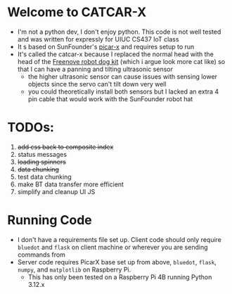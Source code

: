 # Welcome to CATCAR-X

* I'm not a python dev, I don't enjoy python. This code is not well tested and was written for expressly for UIUC CS437 IoT class
* It s based on SunFounder's [picar-x](https://docs.sunfounder.com/projects/picar-x/en/latest/) and requires setup to run
* It's called the catcar-x because I replaced the normal head with the head of the [Freenove robot dog kit](https://github.com/Freenove/Freenove_Robot_Dog_Kit_for_Raspberry_Pi) (which i argue look more cat like) so that I can have a panning and tilting ultrasonic sensor
   * the higher ultrasonic sensor can cause issues with sensing lower objects since the servo can't tilt down very well
   * you could theoretically install both sensors but I lacked an extra 4 pin cable that would work with the SunFounder robot hat

# TODOs:
1. ~~add css back to composite index~~
2. status messages
3. ~~loading spinners~~
4. ~~data chunking~~
5. test data chunking
6. make BT data transfer more efficient
7. simplify and cleanup UI JS

# Running Code
* I don't have a requirements file set up. Client code should only require `bluedot` and `flask` on client machine or wherever you are sending commands from
* Server code requires PicarX base set up from above, `bluedot`, `flask`, `numpy`, and `matplotlib` on Raspberry Pi.
  * This has only been tested on a Raspberry Pi 4B running Python 3.12.x

